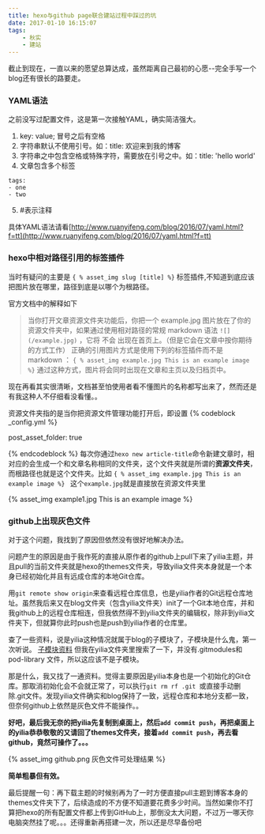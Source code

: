 ```yaml
---
title: hexo与github page联合建站过程中踩过的坑
date: 2017-01-10 16:15:07
tags: 
	- 秋实
	- 建站
---
```

截止到现在，一直以来的愿望总算达成，虽然距离自己最初的心愿--完全手写一个blog还有很长的路要走。

### YAML语法
	
之前没写过配置文件，这是第一次接触YAML，确实简洁强大。

1. key: value; 冒号之后有空格
2. 字符串默认不使用引号。如：title: 欢迎来到我的博客
3. 字符串之中包含空格或特殊字符，需要放在引号之中。如：title: 'hello world'
4. 文章包含多个标签
```
tags:
- one
- two
```
5. #表示注释

具体YAML语法请看[http://www.ruanyifeng.com/blog/2016/07/yaml.html?f=tt](http://www.ruanyifeng.com/blog/2016/07/yaml.html?f=tt)

<!--more-->

### hexo中相对路径引用的标签插件

当时有疑问的主要是 `{ % asset_img slug [title] %}`
标签插件,不知道到底应该把图片放在哪里，路径到底是以哪个为根路径。

官方文档中的解释如下

>当你打开文章资源文件夹功能后，你把一个 example.jpg 
图片放在了你的资源文件夹中，如果通过使用相对路径的常规 markdown 语法 ` ![](/example.jpg) ` ，它将 不会 出现在首页上。（但是它会在文章中按你期待的方式工作）
正确的引用图片方式是使用下列的标签插件而不是 markdown ： `{ % asset_img example.jpg This is an example image %}`
通过这种方式，图片将会同时出现在文章和主页以及归档页中。


现在再看其实很清晰，文档甚至怕使用者看不懂图片的名称都写出来了，然而还是有我这种人不仔细看没看懂。。

资源文件夹指的是当你把资源文件管理功能打开后，即设置
{% codeblock _config.yml %}

post_asset_folder: true

{% endcodeblock %}
每次你通过`hexo new article-title`命令新建文章时，相对应的会生成一个和文章名称相同的文件夹，这个文件夹就是所谓的**资源文件夹**，而根路径也就是这个文件夹。比如 
 `{ % asset_img example.jpg This is an example image %} `
这个`example.jpg`就是直接放在资源文件夹里

{% asset_img example1.jpg This is an example image %}


### github上出现灰色文件

对于这个问题，我找到了原因但依然没有很好地解决办法。

问题产生的原因是由于我作死的直接从原作者的github上pull下来了yilia主题，并且pull的当前文件夹就是hexo的themes文件夹，导致yilia文件夹本身就是一个本身已经初始化并且有远成仓库的本地Git仓库。

用`git remote show origin`来查看远程仓库信息，也是yilia作者的Git远程仓库地址。虽然我后来又在blog文件夹（包含yilia文件夹）init了一个Git本地仓库，并和我github上的远程仓库相连，但我依然得不到yilia文件夹的编辑权，除非到yilia文件夹下，但就算你此时push也是push到yilia作者的仓库里。

查了一些资料，说是yilia这种情况就属于blog的子模块了，子模块是什么鬼，第一次听说。
[子模块资料](https://segmentfault.com/a/1190000003076028)
但我在yilia文件夹里搜索了一下，并没有.gitmodules和 pod-library 文件，所以这应该不是子模块。

那是什么，我又找了一通资料。觉得主要原因是yilia本身也是一个初始化的Git仓库。那取消初始化会不会就正常了，可以执行`git rm rf .git `或直接手动删除.git文件。发现yilia文件确实和blog保持了一致，远程仓库和本地分支都一致，但奈何github上依然是灰色文件不能操作。。

**好吧，最后我无奈的把yilia先复制到桌面上，然后`add commit push`，再把桌面上的yilia恭恭敬敬的又请回了themes文件夹，接着`add commit push`，再去看github，竟然可操作了。。。**

{% asset_img github.png 灰色文件可处理结果 %}

**简单粗暴但有效。**

最后提醒一句：再下载主题的时候别再为了一时方便直接pull主题到博客本身的themes文件夹下了，后续造成的不方便不知道要花费多少时间。当然如果你不打算把hexo的所有配置文件都上传到GitHub上，那倒没太大问题，不过万一哪天你电脑突然挂了呢。。。还得重新再搭建一次，所以还是尽早备份吧
